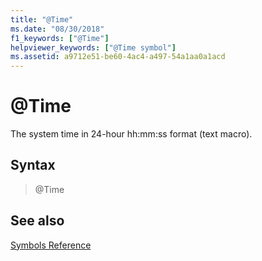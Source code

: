 ```yaml
---
title: "@Time"
ms.date: "08/30/2018"
f1_keywords: ["@Time"]
helpviewer_keywords: ["@Time symbol"]
ms.assetid: a9712e51-be60-4ac4-a497-54a1aa0a1acd
---
```

# @Time

The system time in 24-hour hh:mm:ss format (text macro).

## Syntax

> @Time

## See also

[Symbols Reference](../../assembler/masm/symbols-reference.md)<br/>